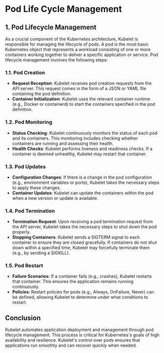 # Pod Life Cycle Management

## 1. Pod Lifecycle Management

As a crucial component of the Kubernetes architecture, Kubelet is responsible for managing the lifecycle of pods. A pod is the most basic Kubernetes object that represents a workload consisting of one or more containers working together to deliver a specific application or service. Pod lifecycle management involves the following steps:

### 1.1. Pod Creation

- **Request Reception**: Kubelet receives pod creation requests from the API server. This request comes in the form of a JSON or YAML file containing the pod definition.
- **Container Initialization**: Kubelet uses the relevant container runtime (e.g., Docker or containerd) to start the containers specified in the pod definition.

### 1.2. Pod Monitoring

- **Status Checking**: Kubelet continuously monitors the status of each pod and its containers. This monitoring includes checking whether containers are running and assessing their health.
- **Health Checks**: Kubelet performs liveness and readiness checks. If a container is deemed unhealthy, Kubelet may restart that container.

### 1.3. Pod Updates

- **Configuration Changes**: If there is a change in the pod configuration (e.g., environment variables or ports), Kubelet takes the necessary steps to apply these changes.
- **Container Updates**: Kubelet can update the containers within the pod when a new version or update is available.

### 1.4. Pod Termination

- **Termination Request**: Upon receiving a pod termination request from the API server, Kubelet takes the necessary steps to shut down the pod properly.
- **Stopping Containers**: Kubelet sends a SIGTERM signal to each container to ensure they are closed gracefully. If containers do not shut down within a specified time, Kubelet may forcefully terminate them (e.g., by sending a SIGKILL).

### 1.5. Pod Restart

- **Failure Scenarios**: If a container fails (e.g., crashes), Kubelet restarts that container. This ensures the application remains running continuously.
- **Policies**: Restart policies for pods (e.g., Always, OnFailure, Never) can be defined, allowing Kubelet to determine under what conditions to restart.

## Conclusion

Kubelet automates application deployment and management through pod lifecycle management. This process is critical for Kubernetes's goals of high availability and resilience. Kubelet's control over pods ensures that applications run smoothly and can recover quickly when needed.